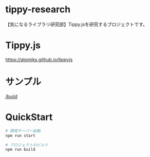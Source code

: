 # tippy-research
【気になるライブラリ研究部】Tippy.jsを研究するプロジェクトです。

# Tippy.js
https://atomiks.github.io/tippyjs

# サンプル
<a href="./build">/build</a>

# QuickStart
```bash
# 開発サーバー起動
npm run start

# プロジェクトのビルド
npm run build
```
